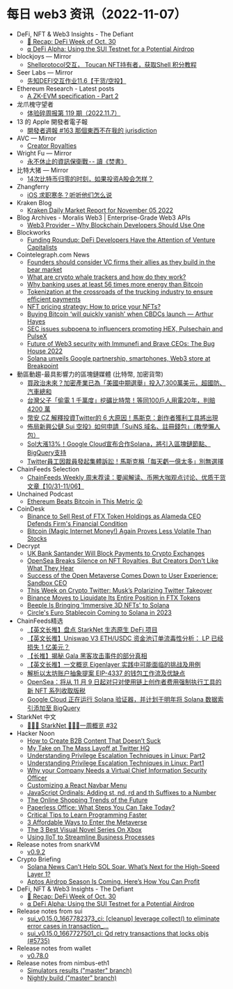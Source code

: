 # 每日 web3 资讯（2022-11-07）

- DeFi, NFT & Web3 Insights - The Defiant
  - [🦄 Recap: DeFi Week of Oct. 30](https://newsletter.thedefiant.io/p/recap-defi-week-of-oct-30)
  - [⍺ DeFi Alpha: Using the SUI Testnet for a Potential Airdrop](https://newsletter.thedefiant.io/p/defi-alpha-using-the-sui-testnet)
- blockjoys — Mirror
  - [Shellprotocol交互， Toucan NFT持有者，获取Shell 积分教程](https://mirror.xyz/0x0D16c0308B39E9576e8812d063008b6ACFD7353b/T_BE9xQG1VXg0W7819h9xwtOCEf5WSu89-BLZFgAdVk)
- Seer Labs — Mirror
  - [先知DEFI交互作业11.6【干货/空投】](https://mirror.xyz/seerlabs.eth/PBu4ABYCsXPPyu1bfzlzhSBWopzh93DR_neGNYXcZHA)
- Ethereum Research - Latest posts
  - [A ZK-EVM specification - Part 2](https://ethresear.ch/t/a-zk-evm-specification-part-2/13903/3)
- 龙爪槐守望者
  - [体验碎周报第 119 期（2022.11.7）](http://www.ftium4.com/ux-weekly-119.html)
- 13 的 Apple 開發者電子報
  - [開發者週報 #163 那個東西不在我的 jurisdiction](https://www.ethanhuang13.com/p/163)
- AVC — Mirror
  - [Creator Royalties](https://avc.mirror.xyz/ZtJmyJB_nSscJ9uYjyrHhNMkKs6cLl7lQUvrl614BQc)
- Wright Fu — Mirror
  - [永不休止的資訊保衛戰 - - 讀《焚書》](https://mirror.xyz/0x837c39A527794809B6cbD06Ce1d54c9a6d93bf8c/pIgdYKrbGAidV7ms0NVUmLIy_WVs0C-tgV1QOpTlVeU)
- 比特大猪 — Mirror
  - [14次比特币归零的时刻，如果投资A股会怎样？](https://mirror.xyz/0xf433344118e4A9f6870330cfA7e8d42BF7FB74af/BD3tvPCyxW9Sn0rmtUTft9GiWpQoSUedemLdHrGwc7M)
- Zhangferry
  - [iOS 求职寒冬？听听他们怎么说](https://zhangferry.com/2022/11/06/interview-share)
- Kraken Blog
  - [Kraken Daily Market Report for November 05 2022](https://blog.kraken.com/post/16085/kraken-daily-market-report-for-november-05-2022/)
- Blog Archives - Moralis Web3 | Enterprise-Grade Web3 APIs
  - [Web3 Provider – Why Blockchain Developers Should Use One](https://moralis.io/web3-provider-why-blockchain-developers-should-use-one/)
- Blockworks
  - [Funding Roundup: DeFi Developers Have the Attention of Venture Capitalists](https://blockworks.co/funding-roundup-defi-developers-have-the-attention-of-venture-capitalists/)
- Cointelegraph.com News
  - [Founders should consider VC firms their allies as they build in the bear market](https://cointelegraph.com/news/founders-should-consider-vc-firms-their-allies-as-they-build-in-the-bear-market)
  - [What are crypto whale trackers and how do they work?](https://cointelegraph.com/explained/what-are-crypto-whale-trackers-and-how-do-they-work)
  - [Why banking uses at least 56 times more energy than Bitcoin](https://cointelegraph.com/news/why-banking-uses-at-least-56-times-more-energy-than-bitcoin)
  - [Tokenization at the crossroads of the trucking industry to ensure efficient payments](https://cointelegraph.com/news/defi-at-the-crossroads-of-the-trucking-industry-to-ensure-efficient-payments)
  - [NFT pricing strategy: How to price your NFTs?](https://cointelegraph.com/news/nft-pricing-strategy-how-to-price-your-nfts)
  - [Buying Bitcoin ‘will quickly vanish’ when CBDCs launch — Arthur Hayes](https://cointelegraph.com/news/buying-bitcoin-will-quickly-vanish-when-cbdcs-launch-arthur-hayes)
  - [SEC issues subpoena to influencers promoting HEX, Pulsechain and PulseX](https://cointelegraph.com/news/sec-issues-subpoena-to-influencers-promoting-hex-pulsechain-and-pulsex)
  - [Future of Web3 security with Immunefi and Brave CEOs: The Bug House 2022](https://cointelegraph.com/news/future-of-web3-security-with-immunefi-and-brave-ceos-the-bug-house-2022)
  - [Solana unveils Google partnership, smartphones, Web3 store at Breakpoint](https://cointelegraph.com/news/solana-unveils-google-partnership-smartphones-web3-store-at-breakpoint)
- 動區動趨-最具影響力的區塊鏈媒體 (比特幣, 加密貨幣)
  - [買政治未來？加密產業已為「美國中期選舉」投入7,300萬美元，超國防、汽車總和](https://www.blocktempo.com/crypto-firms-sponsors-73-millions-for-midterms-elections/)
  - [台灣父子「偷電 1 千萬度」挖礦比特幣！等同100戶人用電20年，判賠 4200 萬](https://www.blocktempo.com/a-father-and-sons-stealing-10-million-kilowatt-hours-of-electricity-in-taiwan/)
  - [幣安 CZ 解釋投資Twitter的 6 大原因！馬斯克：創作者獲利工具將出現](https://www.blocktempo.com/cz-explains-six-reasons-why-he-invest-in-twitter/)
  - [佈局新興公鏈 Sui 空投》如何申請「SuiNS 域名、註冊錢包」（教學懶人包）](https://www.blocktempo.com/apply-for-sui-name-service-tutorial/)
  - [Sol大漲13%！Google Cloud宣布合作Solana，將引入區塊鏈節點、BigQuery支持](https://www.blocktempo.com/google-cloud-running-solana-validator-and-bringing-support-to-blockchain-node-engine/)
  - [Twitter員工因裁員發起集體訴訟！馬斯克稱「每天虧一億太多」別無選擇](https://www.blocktempo.com/twitter-employees-sued-elon-reply-there-is-no-choice/)
- ChainFeeds Selection
  - [ChainFeeds Weekly 周末荐读：要闻解读、币圈大咖观点讨论、优质干货文章【10/31-11/06】](https://chainfeeds.substack.com/p/chainfeeds-weekly-1031-1106)
- Unchained Podcast
  - [Ethereum Beats Bitcoin in This Metric 😮](https://unchainedpodcast.com/ethereum-beats-bitcoin-in-this-metric-%f0%9f%98%ae/)
- CoinDesk
  - [Binance to Sell Rest of FTX Token Holdings as Alameda CEO Defends Firm's Financial Condition](https://www.coindesk.com/business/2022/11/06/binance-sells-holdings-of-ftx-token-as-alameda-ceo-defends-firms-financial-condition/?utm_medium=referral&utm_source=rss&utm_campaign=headlines)
  - [Bitcoin (Magic Internet Money!) Again Proves Less Volatile Than Stocks](https://www.coindesk.com/business/2022/11/06/bitcoin-magic-internet-money-again-proves-less-volatile-than-stocks/?utm_medium=referral&utm_source=rss&utm_campaign=headlines)
- Decrypt
  - [UK Bank Santander Will Block Payments to Crypto Exchanges](https://decrypt.co/113702/uk-bank-santander-will-block-payments-to-crypto-exchanges)
  - [OpenSea Breaks Silence on NFT Royalties, But Creators Don't Like What They Hear](https://decrypt.co/113698/opensea-breaks-silence-on-nft-royalties-but-creators-dont-like-what-they-hear)
  - [Success of the Open Metaverse Comes Down to User Experience: Sandbox CEO](https://decrypt.co/113695/success-of-the-open-metaverse-comes-down-to-user-experience-sandbox-ceo)
  - [This Week on Crypto Twitter: Musk’s Polarizing Twitter Takeover](https://decrypt.co/113677/this-week-on-crypto-twitter-musks-polarizing-twitter-takeover)
  - [Binance Moves to Liquidate Its Entire Position in FTX Tokens](https://decrypt.co/113674/binance-moves-to-liquidate-its-entire-position-in-ftx-tokens)
  - [Beeple Is Bringing 'Immersive 3D NFTs' to Solana](https://decrypt.co/113670/beeple-is-bringing-immersive-3d-nfts-to-solana)
  - [Circle's Euro Stablecoin Coming to Solana in 2023](https://decrypt.co/113654/circles-euro-coin-coming-to-solana-in-2023)
- ChainFeeds精选
  - [【英文长推】盘点 StarkNet 生态原生 DeFi 项目](https://twitter.com/Testnet_Digger/status/1589133623726583808)
  - [【英文长推】Uniswap V3 ETH/USDC 资金池订单流毒性分析： LP 已经损失 1 亿美元？](https://twitter.com/thiccythot_/status/1589022227437039616)
  - [【长推】揭秘 Gala 黑客攻击事件的部分真相](https://twitter.com/hellopandadao/status/1588943596711202816)
  - [【英文长推】一文概览 Eigenlayer 实践中可能面临的挑战及用例](https://twitter.com/MeirBank/status/1589013673385000960)
  - [解析以太坊账户抽象提案 EIP-4337 的钱包工作流及优缺点](https://mirror.xyz/zhunianpan.eth/dzwYBD1MB-Noswz0DATjREtTRCkzCD0cwalZySxmxV4)
  - [OpenSea：将从 11 月 9 日起对只对使用链上创作者费用强制执行工具的新 NFT 系列收取版税](https://twitter.com/opensea/status/1589058770646491136)
  - [Google Cloud 正在运行 Solana 验证器，并计划于明年将 Solana 数据索引添加至 BigQuery](https://twitter.com/googlecloud/status/1588912775291609093)
- StarkNet 中文
  - [👩🏽‍🚀 StarkNet 👨🏽‍🚀一周概览 #32](https://starknetzh.substack.com/p/starknet-32-ab5)
- Hacker Noon
  - [How to Create B2B Content That Doesn’t Suck](https://hackernoon.com/how-to-create-b2b-content-that-doesnt-suck?source=rss)
  - [My Take on The Mass Layoff at Twitter HQ](https://hackernoon.com/my-take-on-the-mass-layoff-at-twitter-hq?source=rss)
  - [Understanding Privilege Escalation Techniques in Linux: Part2](https://hackernoon.com/understanding-privilege-escalation-techniques-in-linux-part2?source=rss)
  - [Understanding Privilege Escalation Techniques in Linux: Part1](https://hackernoon.com/understanding-privilege-escalation-techniques-in-linux-part1?source=rss)
  - [Why your Company Needs a Virtual Chief Information Security Officer](https://hackernoon.com/why-your-company-needs-a-virtual-chief-information-security-officer?source=rss)
  - [Customizing a React Navbar Menu](https://hackernoon.com/customizing-a-react-navbar-menu?source=rss)
  - [JavaScript Ordinals: Adding st, nd, rd and th Suffixes to a Number](https://hackernoon.com/javascript-ordinals-adding-st-nd-rd-and-th-suffixes-to-a-number?source=rss)
  - [The Online Shopping Trends of the Future](https://hackernoon.com/the-online-shopping-trends-of-the-future?source=rss)
  - [Paperless Office: What Steps You Can Take Today?](https://hackernoon.com/paperless-office-what-steps-you-can-take-today?source=rss)
  - [Critical Tips to Learn Programming Faster](https://hackernoon.com/critical-tips-to-learn-programming-faster?source=rss)
  - [3 Affordable Ways to Enter the Metaverse](https://hackernoon.com/3-affordable-ways-to-enter-the-metaverse?source=rss)
  - [The 3 Best Visual Novel Series On Xbox](https://hackernoon.com/the-3-best-visual-novel-series-on-xbox?source=rss)
  - [Using IIoT to Streamline Business Processes](https://hackernoon.com/using-iiot-to-streamline-business-processes?source=rss)
- Release notes from snarkVM
  - [v0.9.2](https://github.com/AleoHQ/snarkVM/releases/tag/v0.9.2)
- Crypto Briefing
  - [Solana News Can’t Help SOL Soar. What’s Next for the High-Speed Layer 1?](https://cryptobriefing.com/solana-news-cant-sol-soar-whats-next-high-speed-layer-1/?utm_source=feed&utm_medium=rss)
  - [Aptos Airdrop Season Is Coming. Here’s How You Can Profit](https://cryptobriefing.com/aptos-airdrop-season-coming-heres-how-profit/?utm_source=feed&utm_medium=rss)
- DeFi, NFT & Web3 Insights - The Defiant
  - [🦄 Recap: DeFi Week of Oct. 30](https://newsletter.thedefiant.io/p/recap-defi-week-of-oct-30)
  - [⍺ DeFi Alpha: Using the SUI Testnet for a Potential Airdrop](https://newsletter.thedefiant.io/p/defi-alpha-using-the-sui-testnet)
- Release notes from sui
  - [sui_v0.15.0_1667782373_ci: [cleanup] leverage collect() to eliminate error cases in transaction_…](https://github.com/MystenLabs/sui/releases/tag/sui_v0.15.0_1667782373_ci)
  - [sui_v0.15.0_1667727501_ci: Qd retry transactions that locks objs (#5735)](https://github.com/MystenLabs/sui/releases/tag/sui_v0.15.0_1667727501_ci)
- Release notes from wallet
  - [v0.78.0](https://github.com/liquality/wallet/releases/tag/v0.78.0)
- Release notes from nimbus-eth1
  - [Simulators results ("master" branch)](https://github.com/status-im/nimbus-eth1/releases/tag/sim-stat)
  - [Nightly build ("master" branch)](https://github.com/status-im/nimbus-eth1/releases/tag/nightly)
